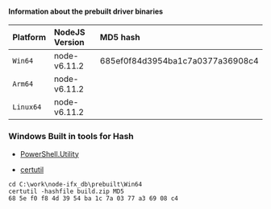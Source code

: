 

#### Information about the prebuilt driver binaries

| **Platform** | **NodeJS Version** | **MD5 hash**
|:-------------|:-------------------|:----------------------------------------
| `Win64`      | node-v6.11.2       | 685ef0f84d3954ba1c7a0377a36908c4
| `Arm64`      | node-v6.11.2       | 
| `Linux64`    | node-v6.11.2       | 


### Windows Built in tools for Hash 
* [PowerShell.Utility](https://docs.microsoft.com/en-us/powershell/module/Microsoft.PowerShell.Utility/Get-FileHash?view=powershell-5.1)

* [certutil](https://technet.microsoft.com/library/cc732443.aspx)
```
cd C:\work\node-ifx_db\prebuilt\Win64
certutil -hashfile build.zip MD5
68 5e f0 f8 4d 39 54 ba 1c 7a 03 77 a3 69 08 c4
```

